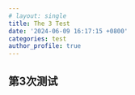 ```yaml
---
# layout: single
title: The 3 Test
date: '2024-06-09 16:17:15 +0800'
categories: test
author_profile: true
---
```

## 第3次测试
